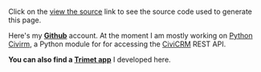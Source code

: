 Click on the <a href="/source?page=code">view the source</a> link  to see the source code used to generate this page. 

Here's  my **[Github](https://github.com/tallus)** account. At the moment I am mostly working on [Python Civirm](https://github.com/tallus/python-civicrm), a Python module for for accessing the [CiviCRM](http://civicrm.org/) REST API.

**You can also find a [Trimet app](http://www.gatheringstorms.org/code)** I developed here. 
